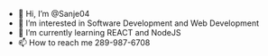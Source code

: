 - 👋 Hi, I’m @Sanje04
- 👀 I’m interested in Software Development and Web Development
- 🌱 I’m currently learning REACT and NodeJS
- 📫 How to reach me 289-987-6708

<!---
Sanje04/Sanje04 is a ✨ special ✨ repository because its `README.md` (this file) appears on your GitHub profile.
You can click the Preview link to take a look at your changes.
--->
